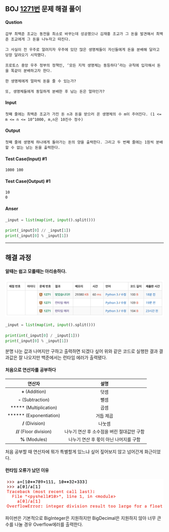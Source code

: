 ## BOJ [1271번](https://www.acmicpc.net/problem/1271) 문제 해결 풀이

#### Qustion

```
갑부 최백준 조교는 동전을 최소로 바꾸는데 성공했으나 김재홍 조교가 그 돈을 발견해서 최백준 조교에게 그 돈을 나누자고 따진다.

그 사실이 전 우주로 알려지자 우주에 있던 많은 생명체들이 자신들에게 돈을 분배해 달라고 당장 달려오기 시작했다.

프로토스 중앙 우주 정부의 정책인, ‘모든 지적 생명체는 동등하다’라는 규칙에 입각해서 돈을 똑같이 분배하고자 한다.

한 생명체에게 얼마씩 돈을 줄 수 있는가?

또, 생명체들에게 동일하게 분배한 후 남는 돈은 얼마인가?
```



#### Input

```
첫째 줄에는 최백준 조교가 가진 돈 n과 돈을 받으러 온 생명체의 수 m이 주어진다. (1 <= m <= n <= 10^1000, m,n은 10진수 정수)
```



#### Output

```
첫째 줄에 생명체 하나에게 돌아가는 돈의 양을 출력한다. 그리고 두 번째 줄에는 1원씩 분배할 수 없는 남는 돈을 출력한다.
```



#### Test Case(Input) #1

```
1000 100
```



#### Test Case(Output) #1

```
10
0
```



#### Anser

```python
_input = list(map(int, input().split()))

print(_input[0] // _input[1])
print(_input[0] % _input[1])
```

---



## 해결 과정

#### 알때는 쉽고 모를때는 아리송하다.

![image-1](./Images/1.png)

```python
_input = list(map(int, input().split()))

print(int(_input[0] / _input[1]))
print(_input[0] % _input[1])
```

분명 나눈 값과 나머지만 구하고 출력하면 되겠다 싶어 위와 같은 코드로 실행한 결과 결과값은 잘 나오지만 백준에서는 런타임 에러가 출력됐다.



#### 처음으로 연산자를 공부하다

|         연산자          |                    설명                    |
| :---------------------: | :----------------------------------------: |
|    **+** (Addition)     |                    덧셈                    |
|   **-** (Subtraction)   |                    뺄셈                    |
| ***** (Multiplication)  |                    곱셈                    |
| ****** (Exponentiation) |                 거듭 제곱                  |
|    **/** (Division)     |                   나눗셈                   |
| **//** (Floor division) | 나누기 연산 후 소수점을 버린 절대값만 구함 |
|     **%** (Modules)     |   나누기 연산 후 몫이 아닌 나머지를 구함   |

처음 공부할 때 연산자에 뭐가 특별할게 있느냐 싶어 짚어보지 않고 넘어간게 화근이었다.



#### 런타임 오류가 났던 이유

![image-2](./Images/2.png)

파이썬은 기본적으로 BigInteger은 지원하지만 BigDecimal은 지원하지 않아 너무 큰 수를 나눌 경우 Overflow에러를 출력한다.

